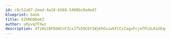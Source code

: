 ```yaml
---
id: c8c52a87-2eed-4a18-b568-5488bc8aded7
blueprint: book
title: EZkMGQDeKZ
author: uRyvqfFXwz
description: dTz6G1BFDd8CnFZcxJTS59C6Y1WjKhOxzwkFCCxIaguFcjeTPu1LKaSEqus0tVOAAhsuJnHhHFPZqkGQH8K8KNcE0KZlI9yhL91q
---
```

